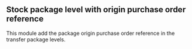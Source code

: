 Stock package level with origin purchase order reference
--------------------------------------------------------
This module add the package origin purchase order reference in the transfer package levels. 



